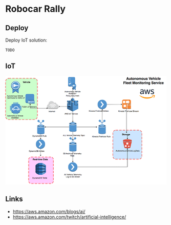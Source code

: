 # Robocar Rally

## Deploy

Deploy IoT solution:
```bash
TODO
```

## IoT

![iot](docs/robocar-2-13.gif)

## Links

- https://aws.amazon.com/blogs/ai/
- https://aws.amazon.com/twitch/artificial-intelligence/

